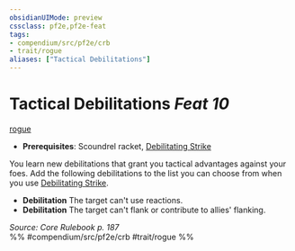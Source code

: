 ```yaml
---
obsidianUIMode: preview
cssclass: pf2e,pf2e-feat
tags:
- compendium/src/pf2e/crb
- trait/rogue
aliases: ["Tactical Debilitations"]
---
```

# Tactical Debilitations  *Feat 10*  
[rogue](../../rules/traits/rogue.md)  

- **Prerequisites**: Scoundrel racket, [Debilitating Strike](../../rules/actions/debilitating-strike.md)

You learn new debilitations that grant you tactical advantages against your foes. Add the following debilitations to the list you can choose from when you use [Debilitating Strike](../../rules/actions/debilitating-strike.md).

- **Debilitation** The target can't use reactions.
- **Debilitation** The target can't flank or contribute to allies' flanking.

*Source: Core Rulebook p. 187*  
%% #compendium/src/pf2e/crb #trait/rogue %%